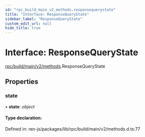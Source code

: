 ```yaml
---
id: "rpc_build_main_v2_methods.responsequerystate"
title: "Interface: ResponseQueryState"
sidebar_label: "ResponseQueryState"
custom_edit_url: null
hide_title: true
---
```


# Interface: ResponseQueryState

[rpc/build/main/v2/methods](../modules/rpc_build_main_v2_methods.md).ResponseQueryState

## Properties

### state

• **state**: *object*

#### Type declaration:

Defined in: ren-js/packages/lib/rpc/build/main/v2/methods.d.ts:77
